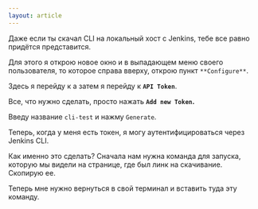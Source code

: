 ```yaml
---
layout: article
---
```

Даже если ты скачал CLI на локальный хост с Jenkins, тебе все равно придётся представится.

Для этого я открою новое окно и в выпадающем меню своего пользователя, то которое справа вверху, открою пункт `**Configure**`.

Здесь я перейду к а затем я перейду к **`API Token`**.

Все, что нужно сделать, просто нажать **`Add new Token`.**

Введу название `cli-test` и нажму `Generate`.

Теперь, когда у меня есть токен, я могу аутентифицироваться через Jenkins CLI.

Как именно это сделать? Сначала нам нужна команда для запуска, которую мы видели на странице, где был линк на скачивание. Скопирую ее. 

Теперь мне нужно вернуться в свой терминал и вставить туда эту команду.
